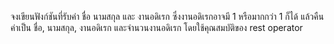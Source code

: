 จงเขียนฟังก์ชันที่รับค่า ชื่อ นามสกุล และ งานอดิเรก ซึ่งงานอดิเรกอาจมี 1 หรือมากกว่า 1 ก็ได้ แล้วคืนค่าเป็น ชื่อ, นามสกุล, งานอดิเรก และจำนวนงานอดิเรก โดยใช้คุณสมบัติของ rest operator
